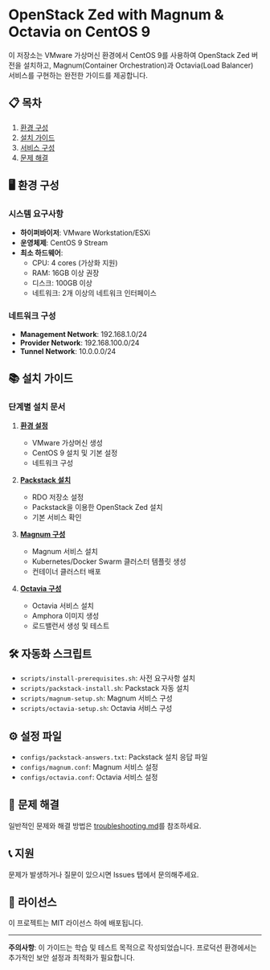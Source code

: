 # OpenStack Zed with Magnum & Octavia on CentOS 9

이 저장소는 VMware 가상머신 환경에서 CentOS 9를 사용하여 OpenStack Zed 버전을 설치하고, Magnum(Container Orchestration)과 Octavia(Load Balancer) 서비스를 구현하는 완전한 가이드를 제공합니다.

## 📋 목차

1. [환경 구성](#환경-구성)
2. [설치 가이드](#설치-가이드)
3. [서비스 구성](#서비스-구성)
4. [문제 해결](#문제-해결)

## 🖥️ 환경 구성

### 시스템 요구사항
- **하이퍼바이저**: VMware Workstation/ESXi
- **운영체제**: CentOS 9 Stream
- **최소 하드웨어**:
  - CPU: 4 cores (가상화 지원)
  - RAM: 16GB 이상 권장
  - 디스크: 100GB 이상
  - 네트워크: 2개 이상의 네트워크 인터페이스

### 네트워크 구성
- **Management Network**: 192.168.1.0/24
- **Provider Network**: 192.168.100.0/24
- **Tunnel Network**: 10.0.0.0/24

## 📚 설치 가이드

### 단계별 설치 문서

1. **[환경 설정](docs/01-environment-setup.md)**
   - VMware 가상머신 생성
   - CentOS 9 설치 및 기본 설정
   - 네트워크 구성

2. **[Packstack 설치](docs/02-packstack-installation.md)**
   - RDO 저장소 설정
   - Packstack을 이용한 OpenStack Zed 설치
   - 기본 서비스 확인

3. **[Magnum 구성](docs/03-magnum-setup.md)**
   - Magnum 서비스 설치
   - Kubernetes/Docker Swarm 클러스터 템플릿 생성
   - 컨테이너 클러스터 배포

4. **[Octavia 구성](docs/04-octavia-setup.md)**
   - Octavia 서비스 설치
   - Amphora 이미지 생성
   - 로드밸런서 생성 및 테스트

## 🛠️ 자동화 스크립트

- `scripts/install-prerequisites.sh`: 사전 요구사항 설치
- `scripts/packstack-install.sh`: Packstack 자동 설치
- `scripts/magnum-setup.sh`: Magnum 서비스 구성
- `scripts/octavia-setup.sh`: Octavia 서비스 구성

## ⚙️ 설정 파일

- `configs/packstack-answers.txt`: Packstack 설치 응답 파일
- `configs/magnum.conf`: Magnum 서비스 설정
- `configs/octavia.conf`: Octavia 서비스 설정

## 🔧 문제 해결

일반적인 문제와 해결 방법은 [troubleshooting.md](docs/troubleshooting.md)를 참조하세요.

## 📞 지원

문제가 발생하거나 질문이 있으시면 Issues 탭에서 문의해주세요.

## 📄 라이선스

이 프로젝트는 MIT 라이선스 하에 배포됩니다.

---

**주의사항**: 이 가이드는 학습 및 테스트 목적으로 작성되었습니다. 프로덕션 환경에서는 추가적인 보안 설정과 최적화가 필요합니다.
